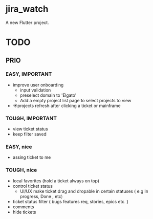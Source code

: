# jira_watch

A new Flutter project.


# TODO 


## PRIO

### EASY, IMPORTANT
 - improve user onboarding
   - input validation
   - preselect domain to 'Elgato'
   - Add a empty project list page to select projects to view
 - ☀️projects refresh after clicking a ticket or mainframe

### TOUGH, IMPORTANT
 - view ticket status
 - keep filter saved

### EASY, nice
 - assing ticket to me

### TOUGH, nice
 - local favorites (hold a ticket always on top)
 - control ticket status
   - UI/UX make ticket drag and dropable in certain statuses ( e.g In progress, Done , etc)
 - ticket status filter ( bugs features req, stories, epics etc. )
 - comments
 - hide tickets




